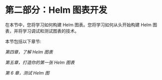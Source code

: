 # 第二部分：Helm 图表开发

在本节中，您将学习如何构建 Helm 图表。您将学习如何从头开始构建 Helm 图表，并将学习调试和测试图表的技术。

本节包括以下章节:

*第四章，了解 Helm 图表*

*第五章，打造你的第一张 Helm 图表*

*第 6 章，测试 Helm 图*